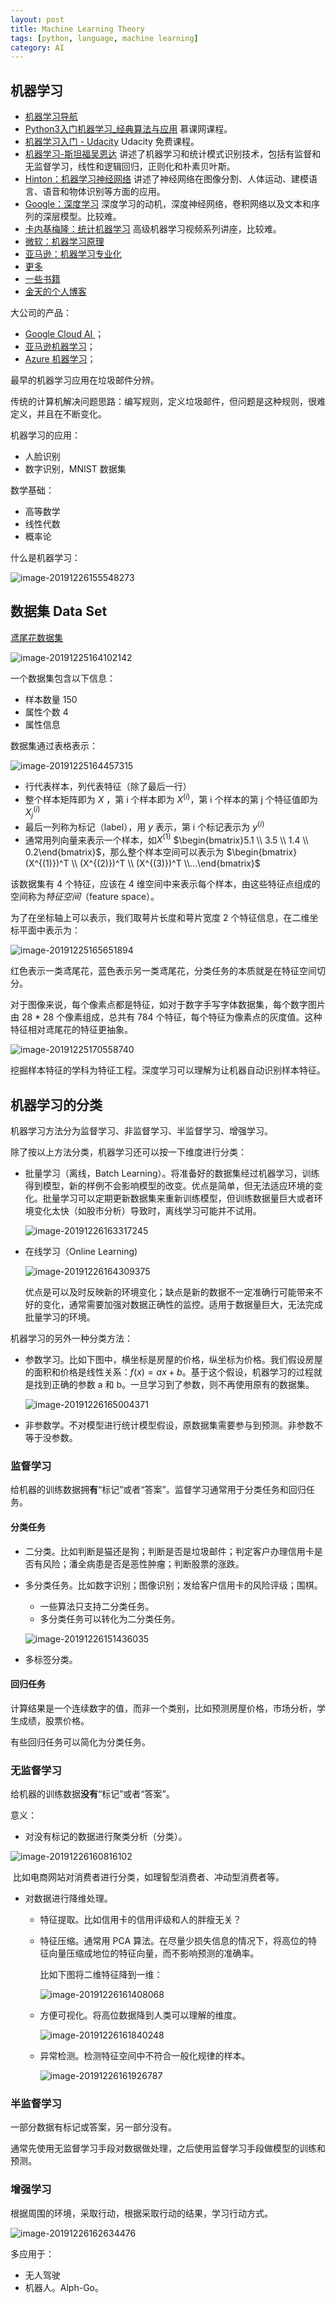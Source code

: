 ```yaml
---
layout: post
title: Machine Learning Theory
tags: [python, language, machine learning]
category: AI
---
```


## 机器学习

- [机器学习导航](https://www.mlhub123.com/)
- [Python3入门机器学习_经典算法与应用](https://coding.imooc.com/class/169.html#Anchor) 慕课网课程。
- [机器学习入门 - Udacity](https://classroom.udacity.com/courses/ud120) Udacity 免费课程。
- [机器学习-斯坦福吴恩达](https://www.coursera.org/learn/machine-learning/home/welcome) 讲述了机器学习和统计模式识别技术，包括有监督和无监督学习，线性和逻辑回归，正则化和朴素贝叶斯。
- [Hinton：机器学习神经网络](https://www.youtube.com/watch?list=PLoRl3Ht4JOcdU872GhiYWf6jwrk_SNhz9&v=cbeTc-Urqak) 讲述了神经网络在图像分割、人体运动、建模语言、语音和物体识别等方面的应用。
- [Google：深度学习](https://classroom.udacity.com/courses/ud187) 深度学习的动机，深度神经网络，卷积网络以及文本和序列的深层模型。比较难。
- [卡内基梅隆：统计机器学习](https://www.youtube.com/watch?list=PLTB9VQq8WiaCBK2XrtYn5t9uuPdsNm7YE&v=zcMnu-3wkWo) 高级机器学习视频系列讲座，比较难。
- [微软：机器学习原理](https://www.edx.org/course/principles-of-machine-learning)
- [亚马逊：机器学习专业化](https://www.coursera.org/specializations/machine-learning)
- [更多](https://zhuanlan.zhihu.com/p/32081971)
- [一些书籍](https://github.com/KeKe-Li/book/tree/master/AI)
- [金天的个人博客](http://ai.loliloli.pro/)

大公司的产品：

- [Google Cloud AI ](https://cloud.google.com/products/ai/)；
- [亚马逊机器学习](https://aws.amazon.com/machine-learning/)；
- [Azure 机器学习](https://azure.microsoft.com/en-us/services/machine-learning-service/)；



最早的机器学习应用在垃圾邮件分辨。

传统的计算机解决问题思路：编写规则，定义垃圾邮件，但问题是这种规则，很难定义，并且在不断变化。

机器学习的应用：

- 人脸识别
- 数字识别，MNIST 数据集

数学基础：

- 高等数学
- 线性代数
- 概率论

什么是机器学习：

![image-20191226155548273](../resources/images/image-20191226155548273.png)

## 数据集 Data Set

[鸢尾花数据集](https://en.wikipedia.org/wiki/Iris_flower_data_set)

![image-20191225164102142](../resources/images/image-20191225164102142.png)

一个数据集包含以下信息：

- 样本数量 150
- 属性个数 4
- 属性信息

数据集通过表格表示：

![image-20191225164457315](../resources/images/image-20191225164457315.png)

- 行代表样本，列代表特征（除了最后一行）
- 整个样本矩阵即为 $X$ ，第 i 个样本即为 $X^{(i)}$，第 i 个样本的第 j 个特征值即为 $X^{(i)}_j$
- 最后一列称为标记（label），用 $y$ 表示，第 i 个标记表示为 $y^{(i)}$
- 通常用列向量来表示一个样本，如$X^{(1)}$ $\begin{bmatrix}5.1 \\ 3.5 \\ 1.4 \\ 0.2\end{bmatrix}$，那么整个样本空间可以表示为 $\begin{bmatrix}(X^{(1)})^T \\ (X^{(2)})^T \\ (X^{(3)})^T \\...\end{bmatrix}$



该数据集有 4 个特征，应该在 4  维空间中来表示每个样本，由这些特征点组成的空间称为*特征空间*（feature space）。

为了在坐标轴上可以表示，我们取萼片长度和萼片宽度 2 个特征信息，在二维坐标平面中表示为：

![image-20191225165651894](../resources/images/image-20191225165651894.png)

红色表示一类鸢尾花，蓝色表示另一类鸢尾花，分类任务的本质就是在特征空间切分。



对于图像来说，每个像素点都是特征，如对于数字手写字体数据集，每个数字图片由 28 * 28 个像素组成，总共有  784 个特征，每个特征为像素点的灰度值。这种特征相对鸢尾花的特征更抽象。

![image-20191225170558740](../resources/images/image-20191225170558740.png)

挖掘样本特征的学科为特征工程。深度学习可以理解为让机器自动识别样本特征。

## 机器学习的分类

机器学习方法分为监督学习、非监督学习、半监督学习、增强学习。

除了按以上方法分类，机器学习还可以按一下维度进行分类：

- 批量学习（离线，Batch Learning）。将准备好的数据集经过机器学习，训练得到模型，新的样例不会影响模型的改变。优点是简单，但无法适应环境的变化。批量学习可以定期更新数据集来重新训练模型，但训练数据量巨大或者环境变化太快（如股市分析）导致时，离线学习可能并不试用。

  ![image-20191226163317245](../resources/images/image-20191226163317245.png)

- 在线学习（Online Learning)

  ![image-20191226164309375](../resources/images/image-20191226164309375.png)

  优点是可以及时反映新的环境变化；缺点是新的数据不一定准确行可能带来不好的变化，通常需要加强对数据正确性的监控。适用于数据量巨大，无法完成批量学习的环境。

机器学习的另外一种分类方法：

- 参数学习。比如下图中，横坐标是房屋的价格，纵坐标为价格。我们假设房屋的面积和价格是线性关系：$f(x)=ax+b$。基于这个假设，机器学习的过程就是找到正确的参数 a 和 b。一旦学习到了参数，则不再使用原有的数据集。

  ![image-20191226165004371](../resources/images/image-20191226165004371.png)

- 非参数学。不对模型进行统计模型假设，原数据集需要参与到预测。非参数不等于没参数。

### 监督学习

给机器的训练数据拥**有**“标记”或者“答案”。监督学习通常用于分类任务和回归任务。

#### 分类任务

- 二分类。比如判断是猫还是狗；判断是否是垃圾邮件；判定客户办理信用卡是否有风险；潘全病患是否是恶性肿瘤；判断股票的涨跌。

- 多分类任务。比如数字识别；图像识别；发给客户信用卡的风险评级；围棋。

  - 一些算法只支持二分类任务。
  - 多分类任务可以转化为二分类任务。

  ![image-20191226151436035](../resources/images/image-20191226151436035.png)

- 多标签分类。

#### 回归任务

计算结果是一个连续数字的值，而非一个类别，比如预测房屋价格，市场分析，学生成绩，股票价格。

有些回归任务可以简化为分类任务。

### 无监督学习

给机器的训练数据**没有**“标记”或者“答案”。

意义：

- 对没有标记的数据进行聚类分析（分类）。

![image-20191226160816102](../resources/images/image-20191226160816102.png)

​	比如电商网站对消费者进行分类，如理智型消费者、冲动型消费者等。

- 对数据进行降维处理。

  - 特征提取。比如信用卡的信用评级和人的胖瘦无关？

  - 特征压缩。通常用 PCA 算法。在尽量少损失信息的情况下，将高位的特征向量压缩成地位的特征向量，而不影响预测的准确率。

    比如下图将二维特征降到一维：

    ![image-20191226161408068](../resources/images/image-20191226161408068.png)

  - 方便可视化。将高位数据降到人类可以理解的维度。

    ![image-20191226161840248](../resources/images/image-20191226161840248.png)

  - 异常检测。检测特征空间中不符合一般化规律的样本。

    ![image-20191226161926787](../resources/images/image-20191226161926787.png)

### 半监督学习

一部分数据有标记或答案，另一部分没有。

通常先使用无监督学习手段对数据做处理，之后使用监督学习手段做模型的训练和预测。

### 增强学习

根据周围的环境，采取行动，根据采取行动的结果，学习行动方式。

![image-20191226162634476](../resources/images/image-20191226162634476.png)

多应用于：

- 无人驾驶
- 机器人。Alph-Go。